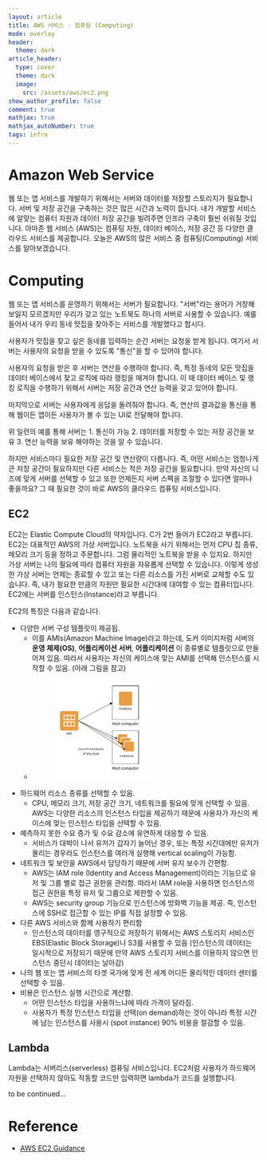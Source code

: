 ```yaml
---
layout: article
title: AWS 서비스 - 컴퓨팅 (Computing)
mode: overlay
header: 
  theme: dark
article_header:
  type: cover
  theme: dark
  image:
    src: /assets/aws/ec2.png
show_author_profile: false
comment: true
mathjax: true
mathjax_autoNumber: true
tags: infra
---
```


# Amazon Web Service
웹 또는 앱 서비스를 개발하기 위해서는 서버와 데이터를 저장할 스토리지가 필요합니다. 서버 및 저장 공간을 구축하는 것은 많은 시간과 노력이 듭니다. 내가 개발할 서비스에 알맞는 컴퓨터 자원과 데이터 저장 공간을 빌려주면 인프라 구축이 훨씬 쉬워질 것입니다. 아마존 웹 서비스 (AWS)는 컴퓨팅 자원, 데이터 베이스, 저장 공간 등 다양한 클라우드 서비스를 제공합니다. 오늘은 AWS의 많은 서비스 중 컴퓨팅(Computing) 서비스를 알아보겠습니다.  

# Computing
웹 또는 앱 서비스를 운영하기 위해서는 서버가 필요합니다. "서버"라는 용어가 거창해보일지 모르겠지만 우리가 갖고 있는 노트북도 하나의 서버로 사용할 수 있습니다. 예를 들어서 내가 우리 동네 맛집을 찾아주는 서비스를 개발했다고 합시다.    

사용자가 맛집을 찾고 싶은 동네를 입력하는 순간 서버는 요청을 받게 됩니다. 여기서 서버는 사용자의 요청을 받을 수 있도록 "통신"을 할 수 있어야 합니다.    

사용자의 요청을 받은 후 서버는 연산을 수행하야 합니다. 즉, 특정 동네의 모든 맛집을 데이터 베이스에서 찾고 로직에 따라 랭킹을 매겨야 합니다. 이 때 데이터 베이스 및 랭킹 로직을 수행하기 위해서 서버는 저장 공간과 연산 능력을 갖고 있어야 합니다.    

마지막으로 서버는 사용자에게 응답을 돌려줘야 합니다. 즉, 연산의 결과값을 통신을 통해 웹이든 앱이든 사용자가 볼 수 있는 UI로 전달해야 합니다.    


위 일련의 예를 통해 서버는 1. 통신이 가능 2. 데이터를 저장할 수 있는 저장 공간을 보유 3. 연산 능력을 보유 해야하는 것을 알 수 있습니다.    

하지만 서비스마다 필요한 저장 공간 및 연산량이 다릅니다. 즉, 어떤 서비스는 엄청나게 큰 저장 공간이 필요하지만 다른 서비스는 적은 저장 공간을 필요합니다. 만약 자신의 니즈에 맞게 서버를 선택할 수 있고 또한 언제든지 서버 스펙을 조절할 수 있다면 얼마나 좋을까요? 그 때 필요한 것이 바로 AWS의 클라우드 컴퓨팅 서비스입니다. 

## EC2 
EC2는 Elastic Compute Cloud의 약자입니다. C가 2번 들어가 EC2라고 부릅니다. EC2는 대표적인 AWS의 가상 서버입니다. 노트북을 사기 위해서는 먼저 CPU 칩 종류, 메모리 크기 등을 정하고 주문합니다. 그럼 물리적인 노트북을 받을 수 있지요. 하지만 가상 서버는 나의 필요에 따라 컴퓨터 자원을 자유롭게 선택할 수 있습니다. 이렇게 생성한 가상 서버는 언제는 종료할 수 있고 또는 다른 리소스를 가진 서버로 교체할 수도 있습니다. 즉, 내가 필요한 만큼의 자원만 필요한 시간대에 대여할 수 있는 컴퓨터입니다. EC2에는 서버를 인스턴스(Instance)라고 부릅니다.    


EC2의 특징은 다음과 같습니다. 
- 다양한 서버 구성 템플릿이 제공됩.
  - 이를 AMIs(Amazon Machine Image)라고 하는데, 도커 이미지처럼 서버의 **운영 체제(OS)**, **어플리케이션 서버**, **어플리케이션** 이 종류별로 템플릿으로 만들어져 있음. 따라서 사용자는 자신의 케이스에 맞는 AMI를 선택해 인스턴스를 시작할 수 있음. (아래 그림을 참고)
  - <figure>
      <img src="/assets/aws/ami.png" width="200" height="200">
    </figure>
- 하드웨어 리소스 종류를 선택할 수 있음. 
  - CPU, 메모리 크기, 저장 공간 크기, 네트워크를 필요에 맞게 선택할 수 있음. AWS는 다양한 리소스의 인스턴스 타입을 제공하기 때문에 사용자가 자신의 케이스에 맞는 인스턴스 타입을 선택할 수 있음. 
- 예측하지 못한 수요 증가 및 수요 감소에 유연하게 대응할 수 있음.
  - 서비스가 대박이 나서 유저가 갑자기 늘어난 경우, 또는 특정 시간대에만 유저가 몰리는 경우라도 인스턴스를 여러개 실행해 vertical scaling이 가능함. 
- 네트워크 및 보안을 AWS에서 담당하기 때문에 서버 유지 보수가 간편함.
  - AWS는 IAM role (Identity and Access Management)이라는 기능으로 유저 및 그룹 별로 접근 권한을 관리함. 따라서 IAM role을 사용하면 인스턴스의 접근 권한을 특정 유저 및 그룹으로 제한할 수 있음. 
  - AWS는 security group 기능으로 인스턴스에 방화벽 기능을 제공. 즉, 인스턴스에 SSH로 접근할 수 있는 IP를 직접 설정할 수 있음. 
- 다른 AWS 서비스와 함께 사용하기 편리함
  - 인스턴스의 데이터를 영구적으로 저장하기 위해서는 AWS 스토리지 서비스인 EBS(Elastic Block Storage)나 S3를 사용할 수 있음 (인스턴스의 데이터는 일시적으로 저장되기 때문에 만약 AWS 스토리지 서비스를 이용하지 않으면 인스턴스 중단시 데이터는 날아감)
- 나의 웹 또는 앱 서비스의 타겟 국가에 맞게 전 세계 어디든 물리적인 데이터 센터를 선택할 수 있음.
- 비용은 인스턴스 실행 시간으로 계산함.
  - 어떤 인스턴스 타입을 사용하느냐에 따라 가격이 달라짐. 
  - 사용자가 특정 인스턴스 타입을 선택(on demand)하는 것이 아니라 특정 시간에 남는 인스턴스를 사용시 (spot instance) 90% 비용을 절감할 수 있음.

## Lambda
Lambda는 서버리스(serverless) 컴퓨팅 서비스입니다. EC2처럼 사용자가 하드웨어 자원을 선택하지 않아도 작동할 코드만 입력하면 lambda가 코드를 실행합니다. 

to be continued...



# Reference
- [AWS EC2 Guidance](https://docs.aws.amazon.com/ec2/index.html?nc2=h_ql_doc_ec2)